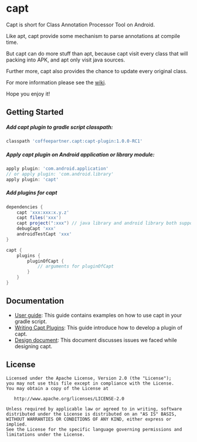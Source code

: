 # capt

Capt is short for Class Annotation Processor Tool on Android.

Like apt, capt provide some mechanism to parse annotations at compile time. 

But capt can do more stuff than apt, because capt visit every class that will packing into APK, and apt only visit java sources.

Further more, capt also provides the chance to update every original class.

For more information please see the [wiki](https://github.com/CoffeePartner/capt/wiki).

Hope you enjoy it!

## Getting Started

##### Add capt plugin to gradle script classpath:

```groovy
classpath 'coffeepartner.capt:capt-plugin:1.0.0-RC1'
```

##### Apply capt plugin on Android application or library module:

```gradle
apply plugin: 'com.android.application' 
// or apply plugin: 'com.android.library'
apply plugin: 'capt'
```

##### Add plugins for capt

```groovy
dependencies {
    capt 'xxx:xxx:x.y.z'
    capt files('xxx')
    capt project(":xxx") // java library and android library both supported
    debugCapt 'xxx'
    androidTestCapt 'xxx'
}

capt {
    plugins {
        pluginOfCapt {
            // arguments for pluginOfCapt
        }
    }
}
```

## Documentation

* [User guide](): This guide contains examples on how to use capt in your gradle script.
* [Writing Capt Plugins](): This guide introduce how to develop a plugin of capt.
* [Design document](): This document discusses issues we faced while designing capt.
## License

    Licensed under the Apache License, Version 2.0 (the "License");
    you may not use this file except in compliance with the License.
    You may obtain a copy of the License at

       http://www.apache.org/licenses/LICENSE-2.0

    Unless required by applicable law or agreed to in writing, software
    distributed under the License is distributed on an "AS IS" BASIS,
    WITHOUT WARRANTIES OR CONDITIONS OF ANY KIND, either express or implied.
    See the License for the specific language governing permissions and
    limitations under the License.


